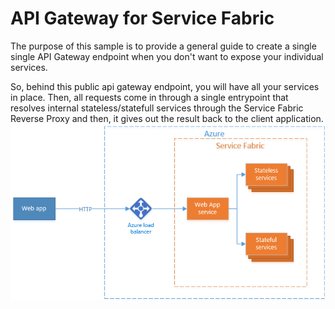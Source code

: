 # API Gateway for Service Fabric

The purpose of this sample is to provide a general guide to create a single single API Gateway endpoint when you don't want to expose your individual services.

So, behind this public api gateway endpoint, you will have all your services in place. Then, all requests come in through a single entrypoint that resolves internal stateless/statefull services through the Service Fabric Reverse Proxy and then, it gives out the result back to the client application.
![SF API Gateway](https://github.com/mauricio-msft/APIGatewayApplication/blob/master/images/sf-web-app-stateless-gateway.png)
